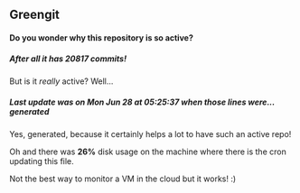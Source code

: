 ## Greengit

#### Do you wonder why this repository is so active?

##### After all it has 20817 commits!

But is it *really* active? Well...

##### Last update was on Mon Jun 28 at 05:25:37 when those lines were... generated

Yes, generated, because it certainly helps a lot to have such an active repo!

Oh and there was **26%** disk usage on the machine
where there is the cron updating this file.

Not the best way to monitor a VM in the cloud but it works! :)
